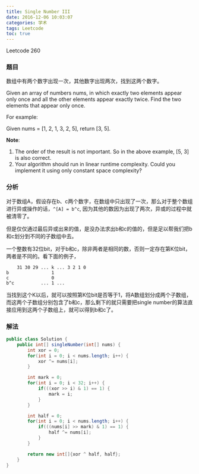 ```yaml
---
title: Single Number III
date: 2016-12-06 10:03:07
categories: 学术
tags: Leetcode
toc: true
---
```


Leetcode 260

### 题目

数组中有两个数字出现一次，其他数字出现两次，找到这两个数字。

Given an array of numbers nums, in which exactly two elements appear only once and all the other elements appear exactly twice. Find the two elements that appear only once.

For example:

Given nums = [1, 2, 1, 3, 2, 5], return [3, 5].

__Note__:

1. The order of the result is not important. So in the above example, [5, 3] is also correct.
2. Your algorithm should run in linear runtime complexity. Could you implement it using only constant space complexity?

### 分析

对于数组A，假设存在b、c两个数字，在数组中只出现了一次，那么对于整个数组进行异或操作的话，`^[A] = b^c`,  因为其他的数因为出现了两次，异或的过程中就被清零了。

但是仅仅通过最后异或出来的值，是没办法求出b和c的值的，但是足以帮我们把b和c划分到不同的子数组中去。

一个整数有32位bit，对于b和c，除非两者是相同的数，否则一定存在第K位bit，两者是不同的。看下面的例子，

```
    31 30 29 ... k ... 3 2 1 0
b                1
c                0
b^c          ... 1 ...
```

当找到这个K以后，就可以按照第K位bit是否等于1，将A数组划分成两个子数组，而这两个子数组分别包含了b和c，那么剩下的就只需要把single number的算法直接应用到这两个子数组上，就可以得到b和c了。

### 解法

```java
public class Solution {
    public int[] singleNumber(int[] nums) {
        int xor = 0;
        for(int i = 0; i < nums.length; i++) {
            xor ^= nums[i];
        }

        int mark = 0;
        for(int i = 0; i < 32; i++) {
            if(((xor >> i) & 1) == 1) {
                mark = i;
            }
        }

        int half = 0;
        for(int i = 0; i < nums.length; i++) {
            if(((nums[i] >> mark) & 1) == 1) {
                half ^= nums[i];
            }
        }

        return new int[]{xor ^ half, half};
    }
}
```